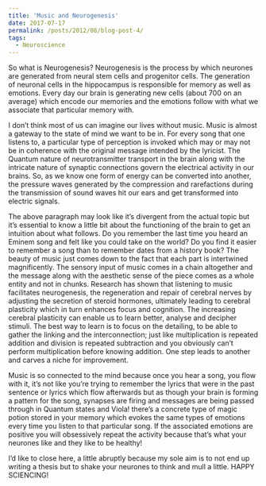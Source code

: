 ```yaml
---
title: 'Music and Neurogenesis'
date: 2017-07-17
permalink: /posts/2012/08/blog-post-4/
tags:
  - Neuroscience
---
```


So what is Neurogenesis?
Neurogenesis is the process by which neurones are generated from neural stem cells and progenitor cells. The generation of neuronal cells in the hippocampus is responsible for memory as well as emotions. Every day our brain is generating new cells (about 700 on an average) which encode our memories and the emotions follow with what we associate that particular memory with.

I don’t think most of us can imagine our lives without music. Music is almost a gateway to the state of mind we want to be in. For every song that one listens to, a particular type of perception is invoked which may or may not be in coherence with the original message intended by the lyricist. The Quantum nature of neurotransmitter transport in the brain along with the intricate nature of synaptic connections govern the electrical activity in our brains. So, as we know one form of energy can be converted into another, the pressure waves generated by the compression and rarefactions during the transmission of sound waves hit our ears and get transformed into electric signals.

The above paragraph may look like it’s divergent from the actual topic but it’s essential to know a little bit about the functioning of the brain to get an intuition about what follows. Do you remember the last time you heard an Eminem song and felt like you could take on the world? Do you find it easier to remember a song than to remember dates from a history book? The beauty of music just comes down to the fact that each part is intertwined magnificently. The sensory input of music comes in a chain altogether and the message along with the aesthetic sense of the piece comes as a whole entity and not in chunks.
Research has shown that listening to music facilitates neurogenesis, the regeneration and repair of cerebral nerves by adjusting the secretion of steroid hormones, ultimately leading to cerebral plasticity which in turn enhances focus and cognition. The increasing cerebral plasticity can enable us to learn better, analyse and decipher stimuli. The best way to learn is to focus on the detailing, to be able to gather the linking and the interconnection; just like multiplication is repeated addition and division is repeated subtraction and you obviously can’t perform multiplication before knowing addition. One step leads to another and carves a niche for improvement.

Music is so connected to the mind because once you hear a song, you flow with it, it’s not like you’re trying to remember the lyrics that were in the past sentence or lyrics which flow afterwards but as though your brain is forming a pattern for the song, synapses are firing and messages are being passed through in Quantum states and Viola! there’s a concrete type of magic potion stored in your memory which evokes the same types of emotions every time you listen to that particular song. If the associated emotions are positive you will obsessively repeat the activity because that’s what your neurones like and they like to be healthy!

I’d like to close here, a little abruptly because my sole aim is to not end up writing a thesis but to shake your neurones to think and mull a little.
HAPPY SCIENCING!
